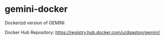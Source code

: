 # gemini-docker
Dockerizd version of GEMINI

Docker Hub Repository: https://registry.hub.docker.com/u/dgaston/gemini/

